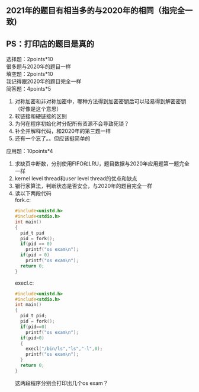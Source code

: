 ## 2021年的题目有相当多的与2020年的相同（指完全一致) ##
## PS：打印店的题目是真的 ##
选择题：2points\*10  
很多题与2020年的题目一样  
填空题：2points\*10  
我记得跟2020年的题目完全一样  
简答题：4points\*5  
  1. 对称加密和非对称加密中，哪种方法得到加密密钥后可以轻易得到解密密钥（好像是这个意思） 
  2. 软链接和硬链接的区别  
  3. 为何在程序初始化时分配所有资源不会导致死锁？  
  4. 补全并解释代码，和2020年的第三题一样  
  5. 还有一个忘了。。但应该挺简单的  

应用题：10points\*4  
  1. 求缺页中断数，分别使用FIFO和LRU，题目数据与2020年应用题第一题完全一样
  2. kernel level thread和user level thread的优点和缺点
  3. 银行家算法，判断状态是否安全，与2020年的题目完全一样
  4. 读以下两段代码  
      fork.c:  
      ```c
      #include<unistd.h>
      #include<stdio.h>
      int main()
      {
        pid_t pid
        pid = fork();
        if(pid == 0)
          printf("os exam\n");
        if(pid > 0)
          printf("os exam\n");
        return 0;
      }
      ```
      execl.c:  
      ```c
      #include<unistd.h>
      #include<stdio.h>
      int main()
      {
        pid_t pid;
        pid = fork();
        if(pid==0)
          printf("os exam\n");
        if(pid>0)
        {
          execl("/bin/ls","ls","-l",0);
          printf("os exam\n");
        }
        return 0;
      }
      ```
      这两段程序分别会打印出几个os exam？
